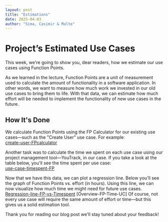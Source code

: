 ```yaml
---
layout: post
title: "Estimations"
date: 2025-04-03
author: "Sima, Casimir & Malte"
---
```


# Project’s Estimated Use Cases

This week, we're going to show you, dear readers, how we estimate our use cases using Function Points.

As we learned in the lecture, Function Points are a unit of measurement used to calculate the amount of functionality in a software application. In other words, we want to measure how much work we invested in our old use cases to bring them to life. With that data, we can estimate how much effort will be needed to implement the functionality of new use cases in the future.

## How It's Done

We calculate Function Points using the FP Calculator for our existing use cases—such as the "Create User" use case. For example:  
[create-user-FPcalculator]()

Another task was to calculate the time we spent on each use case using our project management tool—YouTrack, in our case. If you take a look at the table below, you'll see the time spent per use case:  
[use-case-timespent-FP]()

Now that we have this data, we can plot a regression line. Below you’ll see the graph of Function Points vs. effort (in hours). Using this line, we can now visualize how much time we might need for future use cases.
[Regression-line-FP-vs-Timespent]()
[Overview-FP-Time-UC]
Of course, not every use case will require the same amount of effort or time—but this gives us a solid estimation tool.

Thank you for reading our blog post we'll stay tuned about your feedback!
